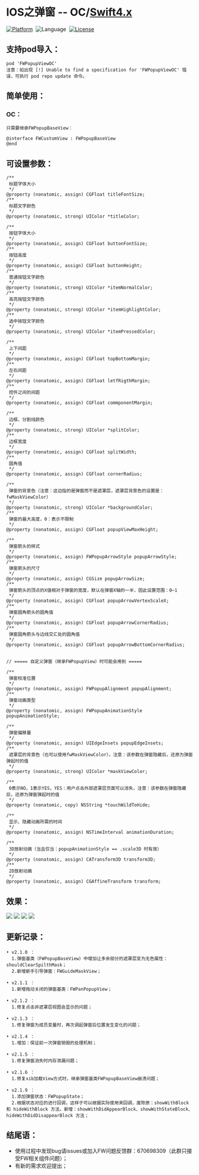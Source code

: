 # IOS之弹窗 -- OC/[Swift4.x](https://github.com/choiceyou/FWPopupView)

[![Platform](http://img.shields.io/badge/platform-iOS-blue.svg?style=flat)](http://cocoapods.org/?q=FWPopupView)&nbsp;
![Language](https://img.shields.io/badge/language-swift-orange.svg?style=flat)&nbsp;
[![License](http://img.shields.io/badge/license-MIT-green.svg?style=flat)](https://github.com/choiceyou/FWPopupView/blob/master/FWPopupView/LICENSE)



## 支持pod导入：

```cocoaPods
pod 'FWPopupViewOC'
注意：如出现 [!] Unable to find a specification for 'FWPopupViewOC' 错误，可执行 pod repo update 命令。
```




## 简单使用：

### OC：<br>
```oc
只需要继承FWPopupBaseView：

@interface FWCustomView : FWPopupBaseView
@end

```



## 可设置参数：
```参数
/**
 标题字体大小
 */
@property (nonatomic, assign) CGFloat titleFontSize;
/**
 标题文字颜色
 */
@property (nonatomic, strong) UIColor *titleColor;

/**
 按钮字体大小
 */
@property (nonatomic, assign) CGFloat buttonFontSize;
/**
 按钮高度
 */
@property (nonatomic, assign) CGFloat buttonHeight;
/**
 普通按钮文字颜色
 */
@property (nonatomic, strong) UIColor *itemNormalColor;
/**
 高亮按钮文字颜色
 */
@property (nonatomic, strong) UIColor *itemHighlightColor;
/**
 选中按钮文字颜色
 */
@property (nonatomic, strong) UIColor *itemPressedColor;

/**
 上下间距
 */
@property (nonatomic, assign) CGFloat topBottomMargin;
/**
 左右间距
 */
@property (nonatomic, assign) CGFloat letfRigthMargin;
/**
 控件之间的间距
 */
@property (nonatomic, assign) CGFloat commponentMargin;

/**
 边框、分割线颜色
 */
@property (nonatomic, strong) UIColor *splitColor;
/**
 边框宽度
 */
@property (nonatomic, assign) CGFloat splitWidth;
/**
 圆角值
 */
@property (nonatomic, assign) CGFloat cornerRadius;

/**
 弹窗的背景色（注意：这边指的是弹窗而不是遮罩层，遮罩层背景色的设置是：fwMaskViewColor）
 */
@property (nonatomic, strong) UIColor *backgroundColor;
/**
 弹窗的最大高度，0：表示不限制
 */
@property (nonatomic, assign) CGFloat popupViewMaxHeight;

/**
 弹窗箭头的样式
 */
@property (nonatomic, assign) FWPopupArrowStyle popupArrowStyle;
/**
 弹窗箭头的尺寸
 */
@property (nonatomic, assign) CGSize popupArrowSize;
/**
 弹窗箭头的顶点的X值相对于弹窗的宽度，默认在弹窗X轴的一半，因此设置范围：0~1
 */
@property (nonatomic, assign) CGFloat popupArrowVertexScaleX;
/**
 弹窗圆角箭头的圆角值
 */
@property (nonatomic, assign) CGFloat popupArrowCornerRadius;
/**
 弹窗圆角箭头与边线交汇处的圆角值
 */
@property (nonatomic, assign) CGFloat popupArrowBottomCornerRadius;


// ===== 自定义弹窗（继承FWPopupView）时可能会用到 =====

/**
 弹窗校准位置
 */
@property (nonatomic, assign) FWPopupAlignment popupAlignment;
/**
 弹窗动画类型
 */
@property (nonatomic, assign) FWPopupAnimationStyle popupAnimationStyle;

/**
 弹窗偏移量
 */
@property (nonatomic, assign) UIEdgeInsets popupEdgeInsets;
/**
 遮罩层的背景色（也可以使用fwMaskViewColor），注意：该参数在弹窗隐藏后，还原为弹窗弹起时的值
 */
@property (nonatomic, strong) UIColor *maskViewColor;

/**
 0表示NO，1表示YES，YES：用户点击外部遮罩层页面可以消失，注意：该参数在弹窗隐藏后，还原为弹窗弹起时的值
 */
@property (nonatomic, copy) NSString *touchWildToHide;

/**
 显示、隐藏动画所需的时间
 */
@property (nonatomic, assign) NSTimeInterval animationDuration;

/**
 3D放射动画（当且仅当：popupAnimationStyle == .scale3D 时有效）
 */
@property (nonatomic, assign) CATransform3D transform3D;
/**
 2D放射动画
 */
@property (nonatomic, assign) CGAffineTransform transform;
```



## 效果：
![](https://github.com/choiceyou/FWPopupViewOC/blob/master/%E6%95%88%E6%9E%9C/%E6%95%88%E6%9E%9C1.gif)
![](https://github.com/choiceyou/FWPopupViewOC/blob/master/%E6%95%88%E6%9E%9C/%E6%95%88%E6%9E%9C3.gif)
![](https://github.com/choiceyou/FWPopupViewOC/blob/master/%E6%95%88%E6%9E%9C/%E6%95%88%E6%9E%9C2.gif)
![](https://github.com/choiceyou/FWPopupViewOC/blob/master/%E6%95%88%E6%9E%9C/IMG_0724.PNG)


## 更新记录：

```更新记录
• v2.1.0 ：
  1.弹窗基类（FWPopupBaseView）中增加让多余部分的遮罩层变为无色属性：shouldClearSpilthMask；
  2.新增新手引导弹窗：FWGuideMaskView；
  
• v2.1.1 ：
  1.新增拖动关闭的弹窗基类：FWPanPopupView；
  
• v2.1.2 ：
  1.修复点击非遮罩层视图会显示的问题；
  
• v2.1.3 ：
  1.修复弹窗为成员变量时，再次调起弹窗后位置发生变化的问题；
  
• v2.1.4 ：
  1.增加：保证前一次弹窗销毁的处理机制；
  
• v2.1.5 ：
  1.修复弹窗消失时内存泄漏问题；
  
• v2.1.6 ：
  1.修复xib加载View方式时，继承弹窗基类FWPopupBaseView崩溃问题；
  
• v2.1.9 ：
  1.添加弹窗状态：FWPopupState；
  2.根据状态对应的进行回调，这样子可以根据实际使用来回调，废除原：showWithBlock 和 hideWithBlock 方法，新增：showWithDidAppearBlock、showWithStateBlock、hideWithDidDisappearBlock 方法；
```



## 结尾语：

- 使用过程中发现bug请issues或加入FW问题反馈群：670698309（此群只接受FW相关组件问题）；
- 有新的需求欢迎提出；
